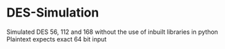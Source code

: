 # DES-Simulation
Simulated DES 56, 112 and 168 without the use of inbuilt libraries in python
Plaintext expects exact 64 bit input
